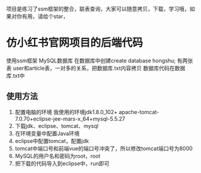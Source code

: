 项目是练习了ssm框架的整合，联表查询，大家可以随意拷贝，下载，学习哦，如果对你有用，请给个star，
# 仿小红书官网项目的后端代码
使用ssm框架 MySQL数据库 在数据库中创建create database hongshu; 有两张表 user和article表，一对多的关系，把数据库.txt内容拷贝
数据库代码在数据库.txt中   

## 使用方法
1. 配置电脑的环境 我使用的环境jdk1.8.0_102+ apache-tomcat-7.0.70+eclipse-jee-mars-x_64+mysql-5.5.27
2. 下载jdk、eclipse、tomcat、mysql
3. 在环境变量中配置Java环境
4. eclipse中配置tomcat，配置jdk
5. tomcat中端口号和前端vue的端口号冲突了，所以修改tomcat端口号为8000
6. MySQL的用户名和密码为root，root
7. 把下载的代码导入到eclipse中，run即可
